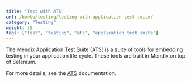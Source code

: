 ```yaml
---
title: "Test with ATS"
url: /howto/testing/testing-with-application-test-suite/
category: "Testing"
weight: 20
tags: ["test", "testing", "ats", "application test suite"]
---
```


The Mendix Application Test Suite (ATS) is a suite of tools for embedding testing in your application life cycle. These tools are built in Mendix on top of Selenium.

For more details, see the [ATS](/addons/ats-addon/) documentation.
